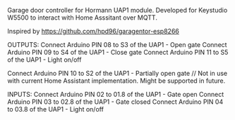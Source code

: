 Garage door controller for Hormann UAP1 module.
Developed for Keystudio W5500 to interact with 
Home Asssitant over MQTT.

Inspired by https://github.com/hpd96/garagentor-esp8266


OUTPUTS:
Connect Arduino PIN 08 to S3 of the UAP1 - Open gate
Connect Arduino PIN 09 to S4 of the UAP1 - Close gate
Connect Arduino PIN 11 to S5 of the UAP1 - Light on/off


Connect Arduino PIN 10 to S2 of the UAP1 - Partially open gate // Not in use with current Home Assistant implementation. Might be supported in future.

INPUTS:
Connect Arduino PIN 02 to 01.8 of the UAP1 - Gate open
Connect Arduino PIN 03 to 02.8 of the UAP1 - Gate closed
Connect Arduino PIN 04 to 03.8 of the UAP1 - Light on/off

